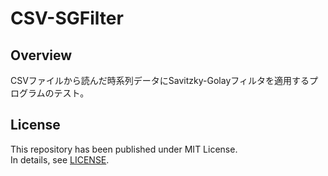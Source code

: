 # CSV-SGFilter

## Overview

CSVファイルから読んだ時系列データにSavitzky-Golayフィルタを適用するプログラムのテスト。
 
## License

This repository has been published under MIT License.  
In details, see [LICENSE](LICENSE).
